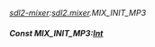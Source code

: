 _[sdl2-mixer](../../modules/sdl2-mixer/sdl2-mixer-module.md):[sdl2.mixer](../../modules/sdl2/sdl2-mixer.md).MIX\_INIT\_MP3_
##### Const MIX\_INIT\_MP3:[Int](../../modules/wonkey/wonkey-types-int.md)
